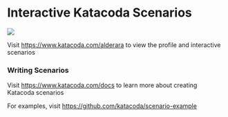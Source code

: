 # Interactive Katacoda Scenarios

[![](http://shields.katacoda.com/katacoda/alderara/count.svg)](https://www.katacoda.com/alderara "Get your profile on Katacoda.com")

Visit https://www.katacoda.com/alderara to view the profile and interactive scenarios

### Writing Scenarios
Visit https://www.katacoda.com/docs to learn more about creating Katacoda scenarios

For examples, visit https://github.com/katacoda/scenario-example
